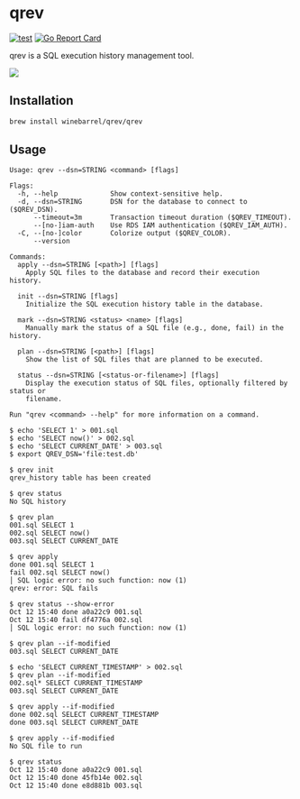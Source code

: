 # qrev

[![test](https://github.com/winebarrel/qrev/actions/workflows/test.yml/badge.svg)](https://github.com/winebarrel/qrev/actions/workflows/test.yml)
[![Go Report Card](https://goreportcard.com/badge/github.com/winebarrel/qrev)](https://goreportcard.com/report/github.com/winebarrel/qrev)

qrev is a SQL execution history management tool.

![](https://github.com/user-attachments/assets/f7ef2da9-b140-4ac8-aeaa-fc5623c6ef3c)

## Installation

```sh
brew install winebarrel/qrev/qrev
```

## Usage

```
Usage: qrev --dsn=STRING <command> [flags]

Flags:
  -h, --help             Show context-sensitive help.
  -d, --dsn=STRING       DSN for the database to connect to ($QREV_DSN).
      --timeout=3m       Transaction timeout duration ($QREV_TIMEOUT).
      --[no-]iam-auth    Use RDS IAM authentication ($QREV_IAM_AUTH).
  -C, --[no-]color       Colorize output ($QREV_COLOR).
      --version

Commands:
  apply --dsn=STRING [<path>] [flags]
    Apply SQL files to the database and record their execution history.

  init --dsn=STRING [flags]
    Initialize the SQL execution history table in the database.

  mark --dsn=STRING <status> <name> [flags]
    Manually mark the status of a SQL file (e.g., done, fail) in the history.

  plan --dsn=STRING [<path>] [flags]
    Show the list of SQL files that are planned to be executed.

  status --dsn=STRING [<status-or-filename>] [flags]
    Display the execution status of SQL files, optionally filtered by status or
    filename.

Run "qrev <command> --help" for more information on a command.
```

```
$ echo 'SELECT 1' > 001.sql
$ echo 'SELECT now()' > 002.sql
$ echo 'SELECT CURRENT_DATE' > 003.sql
$ export QREV_DSN='file:test.db'

$ qrev init
qrev_history table has been created

$ qrev status
No SQL history

$ qrev plan
001.sql SELECT 1
002.sql SELECT now()
003.sql SELECT CURRENT_DATE

$ qrev apply
done 001.sql SELECT 1
fail 002.sql SELECT now()
│ SQL logic error: no such function: now (1)
qrev: error: SQL fails

$ qrev status --show-error
Oct 12 15:40 done a0a22c9 001.sql
Oct 12 15:40 fail df4776a 002.sql
│ SQL logic error: no such function: now (1)

$ qrev plan --if-modified
003.sql SELECT CURRENT_DATE

$ echo 'SELECT CURRENT_TIMESTAMP' > 002.sql
$ qrev plan --if-modified
002.sql* SELECT CURRENT_TIMESTAMP
003.sql SELECT CURRENT_DATE

$ qrev apply --if-modified
done 002.sql SELECT CURRENT_TIMESTAMP
done 003.sql SELECT CURRENT_DATE

$ qrev apply --if-modified
No SQL file to run

$ qrev status
Oct 12 15:40 done a0a22c9 001.sql
Oct 12 15:40 done 45fb14e 002.sql
Oct 12 15:40 done e8d881b 003.sql
```
